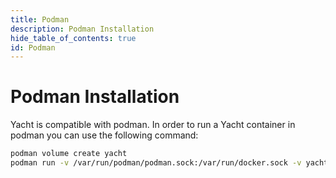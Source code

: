 ```yaml
---
title: Podman
description: Podman Installation
hide_table_of_contents: true
id: Podman
---
```


# Podman Installation

Yacht is compatible with podman. In order to run a Yacht container in podman you can use the following command:

```bash
podman volume create yacht
podman run -v /var/run/podman/podman.sock:/var/run/docker.sock -v yacht:/config -p 8000:8000 --name -d ghcr.io/selfhostedpro/yacht:latest
```
